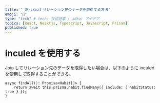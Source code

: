 ```yaml
---
title: "【Prisma】リレーション先のデータを取得する方法"
emoji: "🦍"
type: "tech" # tech: 技術記事 / idea: アイデア
topics: [React, Nesxtjs, Typescript, Javascript, Prisam]
published: true
---
```


# inculed を使用する

Join してリレーション先のデータを取得したい場合は、以下のように inculed を使用して取得することができる。

```
async findAll(): Promise<Habit[]> {
    return await this.prisma.habit.findMany({ include: { habitStatus: true } });
}
```

